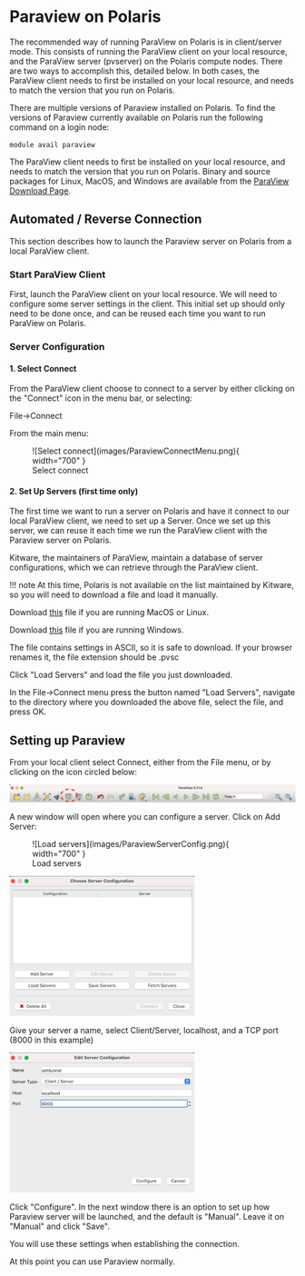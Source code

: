 # Paraview on Polaris


The recommended way of running ParaView on Polaris is in client/server mode. This consists of running the ParaView client on your local resource, and the ParaView server (pvserver) on the Polaris compute nodes. There are two ways to accomplish this, detailed below. In both cases, the ParaView client needs to first be installed on your local resource, and needs to match the version that you run on Polaris.


There are multiple versions of Paraview installed on Polaris. To find the versions of Paraview currently available on Polaris run the following command on a login node: 
```
module avail paraview
```

The ParaView client needs to first be installed on your local resource, and needs to match the version that you run on Polaris. Binary and source packages for Linux, MacOS, and Windows are available from the [ParaView Download Page](https://www.paraview.org/download/). 

## Automated / Reverse Connection
This section describes how to launch the Paraview server on Polaris from a local ParaView client.

### Start ParaView Client
First, launch the ParaView client on your local resource. We will need to configure some server settings in the client. This initial set up should only need to be done once, and can be reused each time you want to run ParaView on Polaris.

### Server Configuration

#### 1. Select Connect
From the ParaView client choose to connect to a server by either clicking on the "Connect" icon in the menu bar, or selecting:

File->Connect

From the main menu:

<figure markdown>
  ![Select connect](images/ParaviewConnectMenu.png){ width="700" }
  <figcaption>Select connect</figcaption>
</figure>

#### 2. Set Up Servers (first time only)
The first time we want to run a server on Polaris and have it connect to our local ParaView client, we need to set up a Server. Once we set up this server, we can reuse it each time we run the ParaView client with the Paraview server on Polaris.

Kitware, the maintainers of ParaView, maintain a database of server configurations, which we can retrieve through the ParaView client. 

!!! note
	At this time, Polaris is not available on the list maintained by Kitware, so you will need to download a file and load it manually.

Download [this](scripts/server_polaris.pvsc) file if you are running MacOS or Linux.

Download [this](scripts/server_polaris_windows.pvsc) file if you are running Windows.

The file contains settings in ASCII, so it is safe to download. If your browser renames it, the file extension should be .pvsc

Click "Load Servers" and load the file you just downloaded.

In the File->Connect menu press the button named "Load Servers", navigate to the directory where you downloaded the above file, select the file, and press OK.

## Setting up Paraview 

From your local client select Connect, either from the File menu, or by clicking on the icon circled below:

![Connect icon](images/connect-icon.png) 

A new window will open where you can configure a server. Click on Add Server:


<figure markdown>
  ![Load servers](images/ParaviewServerConfig.png){ width="700" }
  <figcaption>Load servers</figcaption>
</figure>



![Choose server](choose-server.png)

Give your server a name, select Client/Server, localhost, and a TCP port (8000 in this example)

![Edit server](edit-server.png)

Click "Configure". In the next window there is an option to set up how Paraview server will be launched, and the default is "Manual". Leave it on "Manual" and click "Save".

You will use these settings when establishing the connection.


























At this point you can use Paraview normally.







